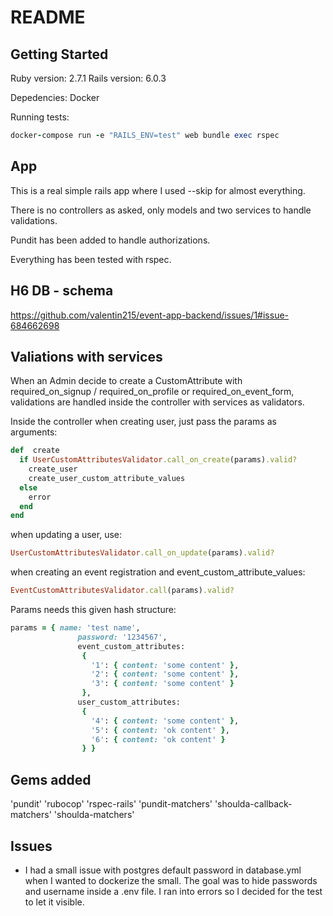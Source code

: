 # README

##  Getting Started

Ruby version: 2.7.1
Rails version: 6.0.3

Depedencies: Docker

Running tests:

  ```ruby
  docker-compose run -e "RAILS_ENV=test" web bundle exec rspec   
  ```
  
## App

This is a real simple rails app where I used --skip for almost everything.

There is no controllers as asked, only models and two services to handle validations.

Pundit has been added to handle authorizations.

Everything has been tested with rspec.


## H6 DB - schema

https://github.com/valentin215/event-app-backend/issues/1#issue-684662698

## Valiations with services

When an Admin decide to create a CustomAttribute with required_on_signup / required_on_profile or required_on_event_form, validations are handled inside the controller with services as validators.

Inside the controller when creating user, just pass the params as arguments:

```ruby
def  create
  if UserCustomAttributesValidator.call_on_create(params).valid?
    create_user
    create_user_custom_attribute_values
  else
    error
  end 
end 
```

when updating a user, use:

```ruby
UserCustomAttributesValidator.call_on_update(params).valid?
```

when creating an event registration and event_custom_attribute_values:

```ruby
EventCustomAttributesValidator.call(params).valid?
```

Params needs this given hash structure:

```ruby
params = { name: 'test name',
               password: '1234567',
               event_custom_attributes:
                {
                  '1': { content: 'some content' },
                  '2': { content: 'some content' },
                  '3': { content: 'some content' }
                },
               user_custom_attributes:
                {
                  '4': { content: 'some content' },
                  '5': { content: 'ok content' },
                  '6': { content: 'ok content' }
                } }
```
                
## Gems added

'pundit'
'rubocop'
'rspec-rails'
'pundit-matchers'
'shoulda-callback-matchers'
'shoulda-matchers'

## Issues

- I had a small issue with postgres default password in database.yml when I wanted to dockerize the small. The goal was to hide passwords and username inside a .env file. I ran into errors so I decided for the test to let it visible.

